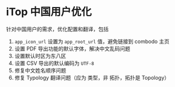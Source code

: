 # iTop 中国用户优化

针对中国用户的需求，优化配置和翻译，包括

1. `app_icon_url` 设置为 `app_root_url` 值，避免链接到 combodo 主页
2. 设置 PDF 导出功能的默认字体，解决中文乱码问题
3. 设置默认时区为东八区
4. 设置 CSV 导出的默认编码为 `UTF-8`
5. 修复中文姓名顺序问题
6. 修复 Typology 翻译问题（应为 类型，非 拓扑，拓扑是 Topology）